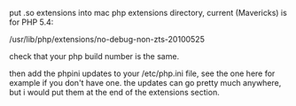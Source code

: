 put .so extensions into mac php extensions directory, current (Mavericks) is for PHP 5.4:

/usr/lib/php/extensions/no-debug-non-zts-20100525

check that your php build number is the same.

then add the phpini updates to your /etc/php.ini file, see the one here for example if you don't have one. the updates can go pretty much anywhere, but i would put them at the end of the extensions section.